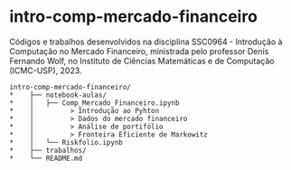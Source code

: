 # intro-comp-mercado-financeiro

Códigos e trabalhos desenvolvidos na disciplina SSC0964 - Introdução à Computação no Mercado Financeiro, ministrada pelo professor Denis Fernando Wolf, no Instituto de Ciências Matemáticas e de Computação (ICMC-USP), 2023.

```
intro-comp-mercado-financeiro/
*    ├── notebook-aulas/
*    │   ├── Comp_Mercado_Financeiro.ipynb
*    │         > Introdução ao Pyhton
*    │         > Dados do mercado financeiro
*    │         > Análise de portifólio
*    │         > Fronteira Eficiente de Markowitz
*    │   └── Riskfolio.ipynb
*    ├── trabalhos/
*    └── README.md
```
